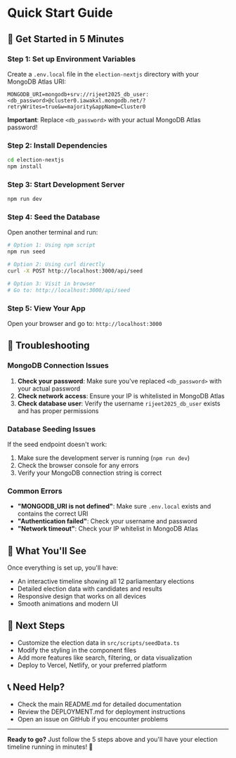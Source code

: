 # Quick Start Guide

## 🚀 Get Started in 5 Minutes

### Step 1: Set up Environment Variables

Create a `.env.local` file in the `election-nextjs` directory with your MongoDB Atlas URI:

```env
MONGODB_URI=mongodb+srv://rijeet2025_db_user:<db_password>@cluster0.iawakxl.mongodb.net/?retryWrites=true&w=majority&appName=Cluster0
```

**Important**: Replace `<db_password>` with your actual MongoDB Atlas password!

### Step 2: Install Dependencies

```bash
cd election-nextjs
npm install
```

### Step 3: Start Development Server

```bash
npm run dev
```

### Step 4: Seed the Database

Open another terminal and run:

```bash
# Option 1: Using npm script
npm run seed

# Option 2: Using curl directly
curl -X POST http://localhost:3000/api/seed

# Option 3: Visit in browser
# Go to: http://localhost:3000/api/seed
```

### Step 5: View Your App

Open your browser and go to: `http://localhost:3000`

## 🔧 Troubleshooting

### MongoDB Connection Issues

1. **Check your password**: Make sure you've replaced `<db_password>` with your actual password
2. **Check network access**: Ensure your IP is whitelisted in MongoDB Atlas
3. **Check database user**: Verify the username `rijeet2025_db_user` exists and has proper permissions

### Database Seeding Issues

If the seed endpoint doesn't work:
1. Make sure the development server is running (`npm run dev`)
2. Check the browser console for any errors
3. Verify your MongoDB connection string is correct

### Common Errors

- **"MONGODB_URI is not defined"**: Make sure `.env.local` exists and contains the correct URI
- **"Authentication failed"**: Check your username and password
- **"Network timeout"**: Check your IP whitelist in MongoDB Atlas

## 📱 What You'll See

Once everything is set up, you'll have:
- An interactive timeline showing all 12 parliamentary elections
- Detailed election data with candidates and results
- Responsive design that works on all devices
- Smooth animations and modern UI

## 🎯 Next Steps

- Customize the election data in `src/scripts/seedData.ts`
- Modify the styling in the component files
- Add more features like search, filtering, or data visualization
- Deploy to Vercel, Netlify, or your preferred platform

## 📞 Need Help?

- Check the main README.md for detailed documentation
- Review the DEPLOYMENT.md for deployment instructions
- Open an issue on GitHub if you encounter problems

---

**Ready to go?** Just follow the 5 steps above and you'll have your election timeline running in minutes! 🎉

